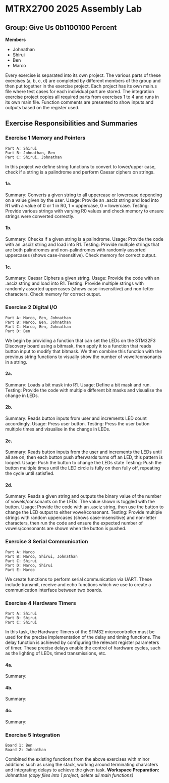 # MTRX2700 2025 Assembly Lab
## Group: Give Us 0b1100100 Percent
**Members**
- Johnathan
- Shirui
- Ben
- Marco

Every exercise is separated into its own project. The various parts of these exercises (a, b, c, d) are completed by different members of the group and then put together in the exercise project. Each project has its own main.s file where test cases for each individual part are stored.
The integration exercise project copies all required parts from exercises 1 to 4 and runs in its own main file.
Function comments are presented to show inputs and outputs based on the register used.

## Exercise Responsibilities and Summaries
### Exercise 1 Memory and Pointers
```
Part A: Shirui
Part B: Johnathan, Ben
Part C: Shirui, Johnathan
```
In this project we define string functions to convert to lower/upper case, check if a string is a palindrome and perform Caesar ciphers on strings.

#### 1a.
Summary: 
Converts a given string to all uppercase or lowercase depending on a value given by the user. 
Usage:
Provide an .asciz string and load into R1 with a value of 0 or 1 in R0, 1 =  uppercase, 0 = lowercase.
Testing:
Provide various strings with varying R0 values and check memory to ensure strings were converted correctly.

#### 1b.
Summary: 
Checks if a given string is a palindrome.
Usage:
Provide the code with an .asciz string and load into R1.
Testing:
Provide multiple strings that are both palindromes and non-palindromes with randomly assorted uppercases (shows case-insensitive). Check memory for correct output.

#### 1c.
Summary: 
Caesar Ciphers a given string. 
Usage:
Provide the code with an .asciz string and load into R1.
Testing:
Provide multiple strings with randomly assorted uppercases (shows case-insensitive) and non-letter characters. Check memory for correct output.


### Exercise 2 Digital I/O
```
Part A: Marco, Ben, Johnathan
Part B: Marco, Ben, Johnathan
Part C: Marco, Ben, Johnathan
Part D: Ben
```
We begin by providing a function that can set the LEDs on the STM32F3 Discovery board using a bitmask, then apply it to a function that reads button input to modify that bitmask. We then combine this function with the previous string functions to visually show the number of vowel/consonants in a string.

#### 2a.
Summary: 
Loads a bit mask into R1.
Usage:
Define a bit mask and run.
Testing:
Provide the code with multiple different bit masks and visualise the change in LEDs.

#### 2b.
Summary: 
Reads button inputs from user and increments LED count accordingly.
Usage:
Press user button.
Testing:
Press the user button multiple times and visualise in the change in LEDs.

#### 2c.
Summary: 
Reads button inputs from the user and increments the LEDs until all are on, then each button push afterwards turns off an LED, this pattern is looped.
Usage:
Push the button to change the LEDs state
Testing:
Push the button multiple times until the LED circle is fully on then fully off, repeating the cycle until satisfied.

#### 2d.
Summary: 
Reads a given string and outputs the binary value of the number of vowels/consonants on the LEDs. The value shown is toggled with the button. 
Usage:
Provide the code with an .asciz string, then use the button to change the LED output to either vowel/consonant.
Testing:
Provide multiple strings with random uppercases (shows case-insensitive) and non-letter characters, then run the code and ensure the expected number of vowels/consonants are shown when the button is pushed.

### Exercise 3 Serial Communication
```
Part A: Marco
Part B: Marco, Shirui, Johnathan
Part C: Shirui
Part D: Marco, Shirui
Part E: Marco
```
We create functions to perform serial communication via UART. These include transmit, receive and echo functions which we use to create a communication interface between two boards.

### Exercise 4 Hardware Timers
```
Part A: Shirui
Part B: Shirui
Part C: Shirui
```
In this task, the Hardware Timers of the STM32 microcontroller must be used for the precise implementation of the delay and timing functions. The delay function is achieved by configuring the relevant register parameters of timer. These precise delays enable the control of hardware cycles, such as the lighting of LEDs, timed transmissions, etc.
#### 4a.
Summary: 


#### 4b.
Summary: 



#### 4c.
Summary: 



### Exercise 5 Integration
```
Board 1: Ben
Board 2: Johnathan
```
Combined the existing functions from the above exercises with minor additions such as using the stack, working around terminating characters and integrating delays to achieve the given task.
**Workspace Preparation:** Johnathan
*(copy files into 1 project, delete all main functions)*


